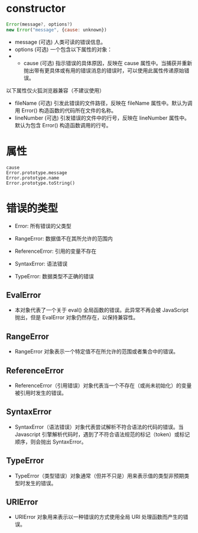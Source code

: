 # constructor

```javascript
Error(message?, options?)
new Error("message", {cause: unknown})
```

- message (可选) 人类可读的错误信息。
- options (可选) 一个包含以下属性的对象：
- - cause (可选) 指示错误的具体原因，反映在 cause 属性中。当捕获并重新抛出带有更具体或有用的错误消息的错误时，可以使用此属性传递原始错误。

以下属性仅火狐浏览器兼容（不建议使用）

- fileName (可选) 引发此错误的文件路径，反映在 fileName 属性中。默认为调用 Error() 构造函数的代码所在文件的名称。
- lineNumber (可选) 引发错误的文件中的行号，反映在 lineNumber 属性中。默认为包含 Error() 构造函数调用的行号。



# 属性

```
cause
Error.prototype.message
Error.prototype.name
Error.prototype.toString()
```





# 错误的类型

- Error: 所有错误的父类型

- RangeError: 数据值不在其所允许的范围内

- ReferenceError: 引用的变量不存在

- SyntaxError: 语法错误

- TypeError: 数据类型不正确的错误

## EvalError

- 本对象代表了一个关于 eval() 全局函数的错误。此异常不再会被 JavaScript 抛出，但是 EvalError 对象仍然存在，以保持兼容性。

## RangeError

- RangeError 对象表示一个特定值不在所允许的范围或者集合中的错误。

## ReferenceError

- ReferenceError（引用错误）对象代表当一个不存在（或尚未初始化）的变量被引用时发生的错误。

## SyntaxError

- SyntaxError（语法错误）对象代表尝试解析不符合语法的代码的错误。当 Javascript 引擎解析代码时，遇到了不符合语法规范的标记（token）或标记顺序，则会抛出 SyntaxError。

## TypeError

- TypeError（类型错误）对象通常（但并不只是）用来表示值的类型非预期类型时发生的错误。

## URIError

- URIError 对象用来表示以一种错误的方式使用全局 URI 处理函数而产生的错误。